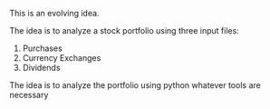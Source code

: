 This is an evolving idea.

The idea is to analyze a stock portfolio using three input files:

1. Purchases
2. Currency Exchanges
3. Dividends

The idea is to analyze the portfolio using python whatever tools are necessary


